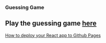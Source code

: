 ### Guessing Game     
Play the guessing game [here](https://sunsplat.github.io/react-guessing-game/)
---
[How to deploy your React app to Github Pages](https://medium.freecodecamp.org/surge-vs-github-pages-deploying-a-create-react-app-project-c0ecbf317089)


